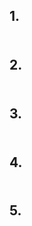 ## 1. 

##### 

```python

```



## 2. 

##### 

```python

```



## 3. 

##### 

```python

```



## 4. 

##### 

```python

```



## 5. 

##### 

```python

```

